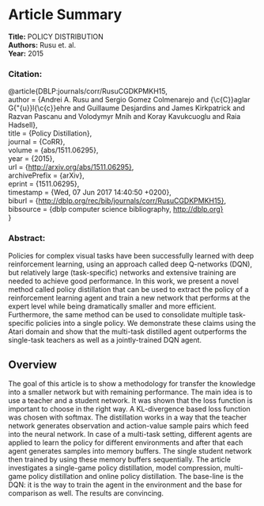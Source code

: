 # Article Summary

**Title:** POLICY DISTRIBUTION <br/>
**Authors:** Rusu et. al. <br/>
**Year:** 2015

### Citation:

@article{DBLP:journals/corr/RusuCGDKPMKH15, <br/>
  author    = {Andrei A. Rusu and
               Sergio Gomez Colmenarejo and
               {\c{C}}aglar G{\"{u}}l{\c{c}}ehre and
               Guillaume Desjardins and
               James Kirkpatrick and
               Razvan Pascanu and
               Volodymyr Mnih and
               Koray Kavukcuoglu and
               Raia Hadsell}, <br/>
  title     = {Policy Distillation}, <br/>
  journal   = {CoRR}, <br/>
  volume    = {abs/1511.06295}, <br/>
  year      = {2015}, <br/>
  url       = {http://arxiv.org/abs/1511.06295}, <br/>
  archivePrefix = {arXiv}, <br/>
  eprint    = {1511.06295}, <br/>
  timestamp = {Wed, 07 Jun 2017 14:40:50 +0200}, <br/>
  biburl    = {http://dblp.org/rec/bib/journals/corr/RusuCGDKPMKH15}, <br/>
  bibsource = {dblp computer science bibliography, http://dblp.org} <br/>
}



### Abstract:

Policies for complex visual tasks have been successfully learned with deep reinforcement learning, 
using an approach called deep Q-networks (DQN), but relatively large (task-specific) networks and 
extensive training are needed to achieve
good performance. In this work, we present a novel method called policy distillation that can be used to extract 
the policy of a reinforcement learning agent
and train a new network that performs at the expert level while being dramatically smaller and more efficient. 
Furthermore, the same method can be used to
consolidate multiple task-specific policies into a single policy. We demonstrate
these claims using the Atari domain and show that the multi-task distilled agent
outperforms the single-task teachers as well as a jointly-trained DQN agent.

## Overview

The goal of this article is to show a methodology for transfer the knowledge into a smaller network but with remaining performance. 
The main idea is to use a teacher and a student network. It was shown that the loss function is important to choose in the right way. 
A KL-divergence based loss function was chosen with softmax. 
The distillation works in a way that the teacher network generates observation and action-value sample pairs which feed into the neural network. 
In case of a multi-task setting, different agents are applied to learn the policy for different environments and after that each agent generates samples into memory buffers. 
The single student network then trained by using these memory buffers sequentially. 
The article investigates a single-game policy distillation, model compression, multi-game policy distillation and online policy distillation. 
The base-line is the DQN: it is the way to train the agent in the environment and the base for comparison as well. 
The results are convincing.

